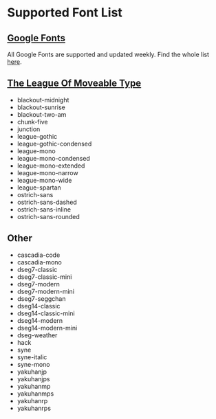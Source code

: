 # Supported Font List

## [Google Fonts](https://fonts.google.com/)

All Google Fonts are supported and updated weekly. Find the whole list [here](https://fonts.google.com/).

## [The League Of Moveable Type](https://www.theleagueofmoveabletype.com/)

- blackout-midnight
- blackout-sunrise
- blackout-two-am
- chunk-five
- junction
- league-gothic
- league-gothic-condensed
- league-mono
- league-mono-condensed
- league-mono-extended
- league-mono-narrow
- league-mono-wide
- league-spartan
- ostrich-sans
- ostrich-sans-dashed
- ostrich-sans-inline
- ostrich-sans-rounded

## Other

- cascadia-code
- cascadia-mono
- dseg7-classic
- dseg7-classic-mini
- dseg7-modern
- dseg7-modern-mini
- dseg7-seggchan
- dseg14-classic
- dseg14-classic-mini
- dseg14-modern
- dseg14-modern-mini
- dseg-weather
- hack
- syne
- syne-italic
- syne-mono
- yakuhanjp
- yakuhanjps
- yakuhanmp
- yakuhanmps
- yakuhanrp
- yakuhanrps
